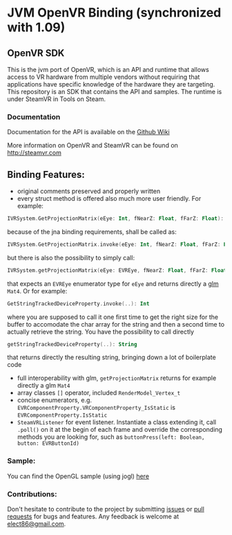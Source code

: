 # JVM OpenVR Binding (synchronized with 1.09)

OpenVR SDK
---

This is the jvm port of OpenVR, which is an API and runtime that allows access to VR hardware from multiple 
vendors without requiring that applications have specific knowledge of the 
hardware they are targeting. This repository is an SDK that contains the API 
and samples. The runtime is under SteamVR in Tools on Steam. 

### Documentation

Documentation for the API is available on the [Github Wiki](https://github.com/ValveSoftware/openvr/wiki/API-Documentation)

More information on OpenVR and SteamVR can be found on http://steamvr.com

## Binding Features:

- original comments preserved and properly written
- every struct method is offered also much more user friendly. For example:
```kotlin
IVRSystem.GetProjectionMatrix(eEye: Int, fNearZ: Float, fFarZ: Float): HmdMatrix44_t.ByValue
``` 
because of the jna binding requirements, shall be called as:
```kotlin
IVRSystem.GetProjectionMatrix.invoke(eEye: Int, fNearZ: Float, fFarZ: Float): HmdMatrix44_t.ByValue
```
but there is also the possibility to simply call:
```kotlin
IVRSystem.getProjectionMatrix(eEye: EVREye, fNearZ: Float, fFarZ: Float): Mat4
```
that expects an `EVREye` enumerator type for `eEye` and returns directly a [glm](https://github.com/kotlin-graphics/glm) `Mat4`.
Or for example:
```kotlin
GetStringTrackedDeviceProperty.invoke(..): Int
```
where you are supposed to call it one first time to get the right size for the buffer to accomodate the char array for the string and then a second time to actually retrieve the string.
You have the possibility to call directly 
```kotlin
getStringTrackedDeviceProperty(..): String
```
that returns directly the resulting string, bringing down a lot of boilerplate code

- full interoperability with glm, `getProjectionMatrix` returns for example directly a glm `Mat4`
- array classes `[]` operator, included `RenderModel_Vertex_t`
- concise enumerators, e.g. `EVRComponentProperty.VRComponentProperty_IsStatic` is `EVRComponentProperty.IsStatic`
- `SteamVRListener` for event listener. Instantiate a class extending it, call `.poll()` on it at the begin of each frame and override the corresponding methods you are looking for, such as `buttonPress(left: Boolean, button: EVRButtonId)`

### Sample:

You can find the OpenGL sample (using jogl) [here](https://github.com/java-opengl-labs/jogl-hello-vr)

### Contributions:

Don't hesitate to contribute to the project by submitting [issues](https://github.com/kotlin-graphics/openvr/issues) or [pull requests](https://github.com/kotlin-graphics/openvr/pulls) for bugs and features. Any feedback is welcome at [elect86@gmail.com](mailto://elect86@gmail.com).


